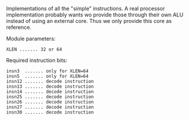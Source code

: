 Implementations of all the "simple" instructions. A real processor
implementation probably wants wo provide those through their own ALU
instead of using an external core. Thus we only provide this core as
reference.

Module parameters:

    XLEN ....... 32 or 64

Required instruction bits:

    insn3  ....... only for XLEN=64
    insn5  ....... only for XLEN=64
    insn12 ....... decode instruction
    insn13 ....... decode instruction
    insn14 ....... decode instruction
    insn25 ....... decode instruction
    insn26 ....... decode instruction
    insn27 ....... decode instruction
    insn30 ....... decode instruction
